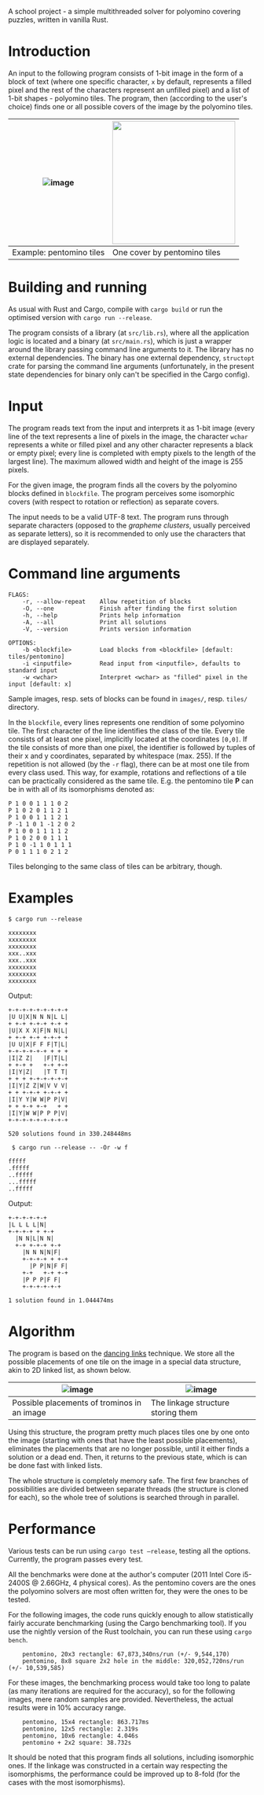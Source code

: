 A school project - a simple multithreaded solver for polyomino covering puzzles, written in vanilla Rust.




Introduction
============

An input to the following program consists of 1-bit image in the form of
a block of text (where one specific character, `x` by default,
represents a filled pixel and the rest of the characters represent an
unfilled pixel) and a list of 1-bit shapes - polyomino tiles. The
program, then (according to the user's choice) finds one or all possible
covers of the image by the polyomino tiles.


| ![image](png/pentomino.png) | <img src="png/polytiling.png" width=250 /> |
| -------- | -------- |
| Example: pentomino tiles     | One cover by pentomino tiles      |


Building and running
====================

As usual with Rust and Cargo, compile with `cargo build` or run the optimised version 
with `cargo run --release`.

The program consists of a library (at `src/lib.rs`), where all the
application logic is located and a binary (at `src/main.rs`), which is
just a wrapper around the library passing command line arguments to it.
The library has no external dependencies. The binary has one external
dependency, `structopt` crate for parsing the command line arguments
(unfortunately, in the present state dependencies for binary only can't
be specified in the Cargo config).

Input
=====

The program reads text from the input and interprets it as 1-bit image
(every line of the text represents a line of pixels in the image, the
character `wchar` represents a white or filled pixel and any other
character represents a black or empty pixel; every line is completed
with empty pixels to the length of the largest line). The maximum
allowed width and height of the image is 255 pixels.

For the given image, the program finds all the covers by the polyomino
blocks defined in `blockfile`. The program perceives some isomorphic
covers (with respect to rotation or reflection) as separate covers.

The input needs to be a valid UTF-8 text. The program runs through
separate characters (opposed to the *grapheme clusters*, usually
perceived as separate letters), so it is recommended to only use the
characters that are displayed separately.

Command line arguments
======================

```text
FLAGS:
    -r, --allow-repeat    Allow repetition of blocks
    -O, --one             Finish after finding the first solution
    -h, --help            Prints help information
    -A, --all             Print all solutions
    -V, --version         Prints version information

OPTIONS:
    -b <blockfile>        Load blocks from <blockfile> [default: tiles/pentomino]
    -i <inputfile>        Read input from <inputfile>, defaults to standard input
    -w <wchar>            Interpret <wchar> as "filled" pixel in the input [default: x]
```

Sample images, resp. sets of blocks can be found in `images/`, resp. `tiles/` directory.

In the `blockfile`, every lines represents one rendition of some
polyomino tile. The first character of the line identifies the class of
the tile. Every tile consists of at least one pixel, implicitly located
at the coordinates `[0,0]`. If the tile consists of more than one pixel,
the identifier is followed by tuples of their x and y coordinates,
separated by whitespace (max. 255). If the repetition is not allowed (by
the `-r` flag), there can be at most one tile from every class used.
This way, for example, rotations and reflections of a tile can be
practically considered as the same tile. E.g. the pentomino tile **P**
can be in with all of its isomorphisms denoted as:
```
P 1 0 0 1 1 1 0 2 
P 1 0 2 0 1 1 2 1 
P 1 0 0 1 1 1 2 1 
P -1 1 0 1 -1 2 0 2 
P 1 0 0 1 1 1 1 2 
P 1 0 2 0 0 1 1 1 
P 1 0 -1 1 0 1 1 1 
P 0 1 1 1 0 2 1 2 
```
Tiles belonging to the same class of tiles can be arbitrary, though.

Examples
========

` $ cargo run --release `

    xxxxxxxx
    xxxxxxxx
    xxxxxxxx
    xxx..xxx
    xxx..xxx
    xxxxxxxx
    xxxxxxxx 
    xxxxxxxx

Output:

    +-+-+-+-+-+-+-+-+
    |U U|X|N N N|L L|
    + +-+ +-+-+ +-+ +
    |U|X X X|F|N N|L|
    + +-+ +-+ +-+-+ +
    |U U|X|F F F|T|L|
    +-+-+-+-+-+ + + +
    |I|Z Z|   |F|T|L|
    + +-+ +   +-+ +-+
    |I|Y|Z|   |T T T|
    + + + +-+-+-+-+-+
    |I|Y|Z Z|W|V V V|
    + + +-+-+ +-+-+ +
    |I|Y Y|W W|P P|V|
    + + +-+ +-+   + +
    |I|Y|W W|P P P|V|
    +-+-+-+-+-+-+-+-+

    520 solutions found in 330.248448ms

` $ cargo run --release -- -Or -w f`

    fffff
    .fffff
    ..fffff
    ...fffff
    ..fffff

Output:

    +-+-+-+-+-+
    |L L L L|N|
    +-+-+-+ + +-+
      |N N|L|N N|
      +-+ +-+-+ +-+
        |N N N|N|F|
        +-+-+-+ + +-+
          |P P|N|F F|
        +-+   +-+ +-+
        |P P P|F F|
        +-+-+-+-+-+

    1 solution found in 1.044474ms
    

Algorithm
=======
The program is based on the [dancing links](https://arxiv.org/abs/cs/0011047)  technique.
We store all the possible placements of one tile on the image in a special data structure, akin 
to 2D linked list, as shown below.

| ![image](png/tro1.png) | ![image](png/tro2.png) |
| -------- | -------- |
| Possible placements of trominos in an image     | The linkage structure storing them      |

Using this structure, the program pretty much places tiles one by one onto the image (starting with ones that have the least possible placements), eliminates the placements that are no longer possible, until it either finds a solution or a dead end. Then, it returns to the previous state, which is can be done fast with linked lists.

The whole structure is completely memory safe. The first few branches of possibilities are divided between separate threads (the structure is cloned for each), so the whole tree of solutions is searched through in parallel.

Performance
=======

Various tests can be run using `cargo test –release`, testing all the
options. Currently, the program passes every test.

All the benchmarks were done at the author's computer (2011 Intel Core
i5-2400S @ 2.66GHz, 4 physical cores). As the pentomino covers are the ones 
the polyomino solvers are most often written for, they were the ones to be tested.

For the following images, the code runs quickly enough to allow
statistically fairly accurate benchmarking (using the Cargo benchmarking
tool). If you use the nightly version of the Rust toolchain, you can run these using `cargo bench`.
```text
    pentomino, 20x3 rectangle: 67,873,340ns/run (+/- 9,544,170)
    pentomino, 8x8 square 2x2 hole in the middle: 320,052,720ns/run (+/- 10,539,585)
```
For these images, the benchmarking process would take too long to palate
(as many iterations are required for the accuracy), so for the following
images, mere random samples are provided. Nevertheless, the actual
results were in 10% accuracy range.
```text
    pentomino, 15x4 rectangle: 863.717ms
    pentomino, 12x5 rectangle: 2.319s
    pentomino, 10x6 rectangle: 4.046s
    pentomino + 2x2 square: 38.732s
```
It should be noted that this program finds all solutions, including
isomorphic ones. If the linkage was constructed in a certain way
respecting the isomorphisms, the performance could be improved up to
8-fold (for the cases with the most isomorphisms).


